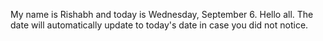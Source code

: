 My name is Rishabh and today is Wednesday, September 6. Hello all. The date will automatically update to today's date in case you did not notice.
